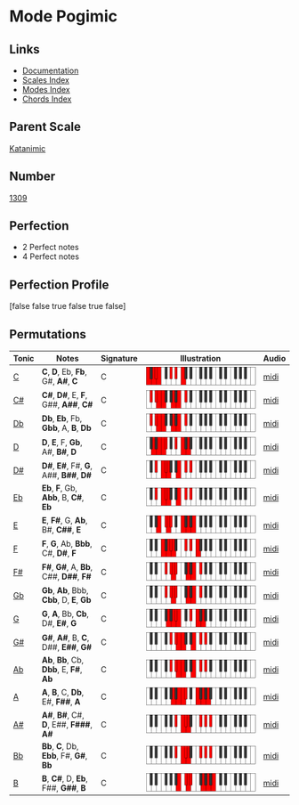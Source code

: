 # Mode Pogimic

## Links

- [Documentation](index.md)
- [Scales Index](Scales.md)
- [Modes Index](Modes.md)
- [Chords Index](Chords.md)

## Parent Scale

[Katanimic](ScaleKatanimic.md)

## Number

[1309](https://ianring.com/musictheory/scales/1309)

## Perfection

- 2 Perfect notes
- 4 Perfect notes

## Perfection Profile

[false false true false true false]

## Permutations

| Tonic | Notes | Signature | Illustration | Audio |
|-------|-------|-----------|--------------|-------|
| [C](ModeCNaturalPogimic.md) | **C**, **D**, Eb, **Fb**, G#, **A#**, **C** | C | ![CNaturalPogimic](ModeCNaturalPogimic.png) | [midi](https://github.com/edipermadi/music/blob/main/docs/ModeCNaturalPogimic.mid?raw=true) |
| [C#](ModeCSharpPogimic.md) | **C#**, **D#**, E, **F**, G##, **A##**, **C#** | C | ![CSharpPogimic](ModeCSharpPogimic.png) | [midi](https://github.com/edipermadi/music/blob/main/docs/ModeCSharpPogimic.mid?raw=true) |
| [Db](ModeDFlatPogimic.md) | **Db**, **Eb**, Fb, **Gbb**, A, **B**, **Db** | C | ![DFlatPogimic](ModeDFlatPogimic.png) | [midi](https://github.com/edipermadi/music/blob/main/docs/ModeDFlatPogimic.mid?raw=true) |
| [D](ModeDNaturalPogimic.md) | **D**, **E**, F, **Gb**, A#, **B#**, **D** | C | ![DNaturalPogimic](ModeDNaturalPogimic.png) | [midi](https://github.com/edipermadi/music/blob/main/docs/ModeDNaturalPogimic.mid?raw=true) |
| [D#](ModeDSharpPogimic.md) | **D#**, **E#**, F#, **G**, A##, **B##**, **D#** | C | ![DSharpPogimic](ModeDSharpPogimic.png) | [midi](https://github.com/edipermadi/music/blob/main/docs/ModeDSharpPogimic.mid?raw=true) |
| [Eb](ModeEFlatPogimic.md) | **Eb**, **F**, Gb, **Abb**, B, **C#**, **Eb** | C | ![EFlatPogimic](ModeEFlatPogimic.png) | [midi](https://github.com/edipermadi/music/blob/main/docs/ModeEFlatPogimic.mid?raw=true) |
| [E](ModeENaturalPogimic.md) | **E**, **F#**, G, **Ab**, B#, **C##**, **E** | C | ![ENaturalPogimic](ModeENaturalPogimic.png) | [midi](https://github.com/edipermadi/music/blob/main/docs/ModeENaturalPogimic.mid?raw=true) |
| [F](ModeFNaturalPogimic.md) | **F**, **G**, Ab, **Bbb**, C#, **D#**, **F** | C | ![FNaturalPogimic](ModeFNaturalPogimic.png) | [midi](https://github.com/edipermadi/music/blob/main/docs/ModeFNaturalPogimic.mid?raw=true) |
| [F#](ModeFSharpPogimic.md) | **F#**, **G#**, A, **Bb**, C##, **D##**, **F#** | C | ![FSharpPogimic](ModeFSharpPogimic.png) | [midi](https://github.com/edipermadi/music/blob/main/docs/ModeFSharpPogimic.mid?raw=true) |
| [Gb](ModeGFlatPogimic.md) | **Gb**, **Ab**, Bbb, **Cbb**, D, **E**, **Gb** | C | ![GFlatPogimic](ModeGFlatPogimic.png) | [midi](https://github.com/edipermadi/music/blob/main/docs/ModeGFlatPogimic.mid?raw=true) |
| [G](ModeGNaturalPogimic.md) | **G**, **A**, Bb, **Cb**, D#, **E#**, **G** | C | ![GNaturalPogimic](ModeGNaturalPogimic.png) | [midi](https://github.com/edipermadi/music/blob/main/docs/ModeGNaturalPogimic.mid?raw=true) |
| [G#](ModeGSharpPogimic.md) | **G#**, **A#**, B, **C**, D##, **E##**, **G#** | C | ![GSharpPogimic](ModeGSharpPogimic.png) | [midi](https://github.com/edipermadi/music/blob/main/docs/ModeGSharpPogimic.mid?raw=true) |
| [Ab](ModeAFlatPogimic.md) | **Ab**, **Bb**, Cb, **Dbb**, E, **F#**, **Ab** | C | ![AFlatPogimic](ModeAFlatPogimic.png) | [midi](https://github.com/edipermadi/music/blob/main/docs/ModeAFlatPogimic.mid?raw=true) |
| [A](ModeANaturalPogimic.md) | **A**, **B**, C, **Db**, E#, **F##**, **A** | C | ![ANaturalPogimic](ModeANaturalPogimic.png) | [midi](https://github.com/edipermadi/music/blob/main/docs/ModeANaturalPogimic.mid?raw=true) |
| [A#](ModeASharpPogimic.md) | **A#**, **B#**, C#, **D**, E##, **F###**, **A#** | C | ![ASharpPogimic](ModeASharpPogimic.png) | [midi](https://github.com/edipermadi/music/blob/main/docs/ModeASharpPogimic.mid?raw=true) |
| [Bb](ModeBFlatPogimic.md) | **Bb**, **C**, Db, **Ebb**, F#, **G#**, **Bb** | C | ![BFlatPogimic](ModeBFlatPogimic.png) | [midi](https://github.com/edipermadi/music/blob/main/docs/ModeBFlatPogimic.mid?raw=true) |
| [B](ModeBNaturalPogimic.md) | **B**, **C#**, D, **Eb**, F##, **G##**, **B** | C | ![BNaturalPogimic](ModeBNaturalPogimic.png) | [midi](https://github.com/edipermadi/music/blob/main/docs/ModeBNaturalPogimic.mid?raw=true) |
